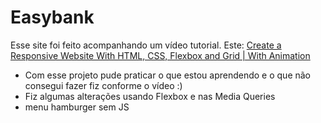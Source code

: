 # Easybank

Esse site foi feito acompanhando um vídeo tutorial. Este: [Create a Responsive Website With HTML, CSS, Flexbox and Grid | With Animation](https://www.youtube.com/watch?v=qkYsiVcvb1o&ab_channel=ZinoTrustAcademy)

* Com esse projeto pude praticar o que estou aprendendo e o que não consegui fazer fiz conforme o vídeo :) 
* Fiz algumas alterações usando Flexbox e nas Media Queries
* menu hamburger sem JS